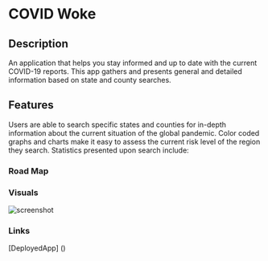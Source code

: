 # COVID Woke

## Description

An application that helps you stay informed and up to date with the current COVID-19 reports. This app gathers and presents general and detailed information based on state and county searches.
## Features

Users are able to search specific states and counties for in-depth information about the current situation of the global pandemic. Color coded graphs and charts make it easy to assess the current risk level of the region they search. Statistics presented upon search include:
### Road Map

### Visuals

![screenshot]()
### Links

[DeployedApp] ()
